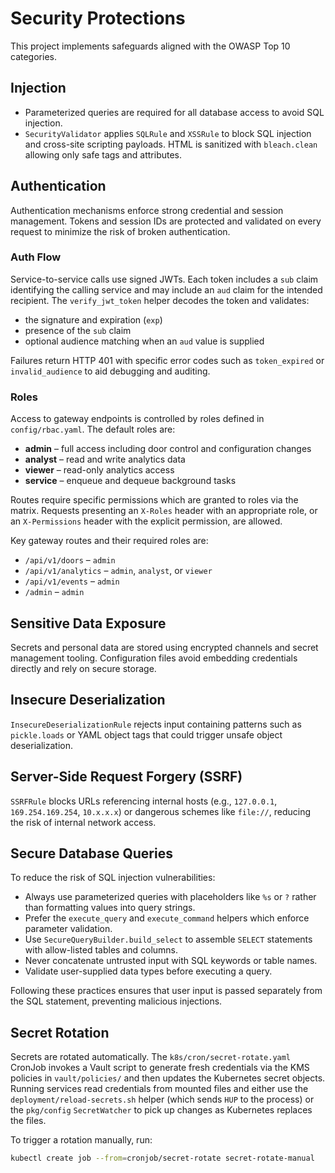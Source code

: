 # Security Protections

This project implements safeguards aligned with the OWASP Top 10 categories.

## Injection

- Parameterized queries are required for all database access to avoid SQL injection.
- `SecurityValidator` applies `SQLRule` and `XSSRule` to block SQL injection
  and cross-site scripting payloads. HTML is sanitized with `bleach.clean`
  allowing only safe tags and attributes.

## Authentication

Authentication mechanisms enforce strong credential and session management. Tokens and session IDs are protected and validated on every request to minimize the risk of broken authentication.

### Auth Flow

Service-to-service calls use signed JWTs. Each token includes a `sub` claim identifying the calling service and may include an `aud` claim for the intended recipient. The `verify_jwt_token` helper decodes the token and validates:

- the signature and expiration (`exp`)
- presence of the `sub` claim
- optional audience matching when an `aud` value is supplied

Failures return HTTP 401 with specific error codes such as `token_expired` or `invalid_audience` to aid debugging and auditing.

### Roles

Access to gateway endpoints is controlled by roles defined in `config/rbac.yaml`.
The default roles are:

- **admin** – full access including door control and configuration changes
- **analyst** – read and write analytics data
- **viewer** – read-only analytics access
- **service** – enqueue and dequeue background tasks

Routes require specific permissions which are granted to roles via the matrix.
Requests presenting an `X-Roles` header with an appropriate role, or an
`X-Permissions` header with the explicit permission, are allowed.

Key gateway routes and their required roles are:

- `/api/v1/doors` – `admin`
- `/api/v1/analytics` – `admin`, `analyst`, or `viewer`
- `/api/v1/events` – `admin`
- `/admin` – `admin`

## Sensitive Data Exposure

Secrets and personal data are stored using encrypted channels and secret management tooling. Configuration files avoid embedding credentials directly and rely on secure storage.

## Insecure Deserialization

`InsecureDeserializationRule` rejects input containing patterns such as `pickle.loads` or YAML object tags that could trigger unsafe object deserialization.

## Server-Side Request Forgery (SSRF)

`SSRFRule` blocks URLs referencing internal hosts (e.g., `127.0.0.1`, `169.254.169.254`, `10.x.x.x`) or dangerous schemes like `file://`, reducing the risk of internal network access.

## Secure Database Queries

To reduce the risk of SQL injection vulnerabilities:

- Always use parameterized queries with placeholders like `%s` or `?` rather than formatting values into query strings.
- Prefer the `execute_query` and `execute_command` helpers which enforce parameter validation.
- Use `SecureQueryBuilder.build_select` to assemble `SELECT` statements with
  allow-listed tables and columns.
- Never concatenate untrusted input with SQL keywords or table names.
- Validate user-supplied data types before executing a query.

Following these practices ensures that user input is passed separately from the SQL statement, preventing malicious injections.

## Secret Rotation

Secrets are rotated automatically. The `k8s/cron/secret-rotate.yaml` CronJob
invokes a Vault script to generate fresh credentials via the KMS policies in
`vault/policies/` and then updates the Kubernetes secret objects. Running
services read credentials from mounted files and either use the
`deployment/reload-secrets.sh` helper (which sends `HUP` to the process) or the
`pkg/config` `SecretWatcher` to pick up changes as Kubernetes replaces the
files.

To trigger a rotation manually, run:

```bash
kubectl create job --from=cronjob/secret-rotate secret-rotate-manual
```
